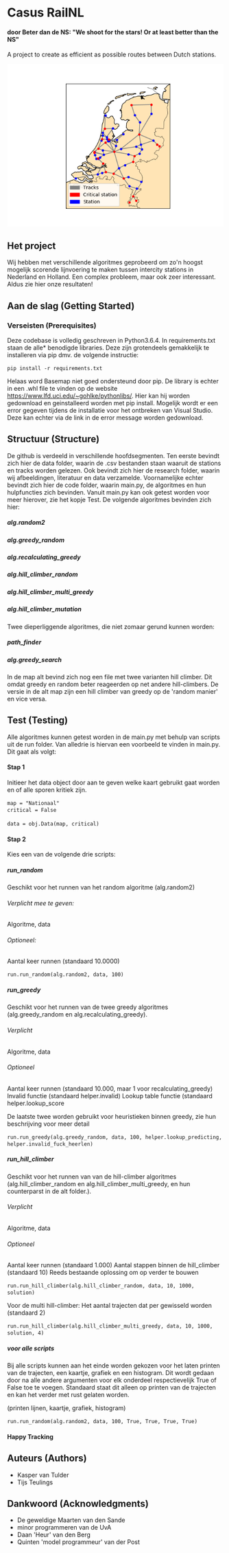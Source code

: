 # Casus RailNL
#### door Beter dan de NS: "We shoot for the stars! Or at least better than the NS"


A project to create as efficient as possible routes between Dutch stations. 

<img src="/research/images/map1.png" alt="Map"/>

## Het project
Wij hebben met verschillende algoritmes geprobeerd om zo'n hoogst mogelijk scorende lijnvoering te maken tussen intercity stations in Nederland en Holland. Een complex probleem, maar ook zeer interessant. Aldus zie hier onze resultaten!

## Aan de slag (Getting Started)
### Verseisten (Prerequisites)
Deze codebase is volledig geschreven in Python3.6.4. In requirements.txt staan de alle* benodigde libraries. Deze zijn grotendeels gemakkelijk te installeren via pip dmv. de volgende instructie:

```
pip install -r requirements.txt
```
Helaas word Basemap niet goed ondersteund door pip. De library is echter in een .whl file te vinden op de website https://www.lfd.uci.edu/~gohlke/pythonlibs/. Hier kan hij worden gedownload en geinstalleerd  worden met pip install. Mogelijk wordt er een error gegeven tijdens de installatie voor het ontbreken van Visual Studio. Deze kan echter via de link in de error message worden gedownload.

## Structuur (Structure)
De github is verdeeld in verschillende hoofdsegmenten. Ten eerste bevindt zich hier de data folder, waarin de .csv bestanden staan waaruit de stations en tracks worden gelezen. Ook bevindt zich hier de research folder, waarin wij afbeeldingen, literatuur en data verzamelde. Voornamelijke echter bevindt zich hier de code folder, waarin main.py, de algoritmes en hun hulpfuncties zich bevinden. Vanuit main.py kan ook getest worden voor meer hierover, zie het kopje Test. 
De volgende algoritmes bevinden zich hier:

##### alg.random2
##### alg.greedy_random
##### alg.recalculating_greedy
##### alg.hill_climber_random
##### alg.hill_climber_multi_greedy
##### alg.hill_climber_mutation

Twee dieperliggende algoritmes, die niet zomaar gerund kunnen worden:
##### path_finder
##### alg.greedy_search

In de map alt bevind zich nog een file met twee varianten hill climber. Dit omdat greedy en random beter reageerden op net andere hill-climbers. De versie in de alt map zijn een hill climber van greedy op de 'random manier' en vice versa.


## Test (Testing)
Alle algoritmes kunnen getest worden in de main.py met behulp van scripts uit de run folder. Van alledrie is hiervan een voorbeeld te vinden in main.py. Dit gaat als volgt:

#### Stap 1
Initieer het data object door aan te geven welke kaart gebruikt gaat worden en of alle sporen kritiek zijn.

```
map = "Nationaal"
critical = False

data = obj.Data(map, critical)
```
#### Stap 2
Kies een van de volgende drie scripts:

##### run_random
Geschikt voor het runnen van het random algoritme (alg.random2)
###### Verplicht mee te geven:
Algoritme, data
###### Optioneel:
Aantal keer runnen (standaard 10.0000)
```
run.run_random(alg.random2, data, 100)
```

##### run_greedy
Geschikt voor het runnen van de twee greedy algoritmes (alg.greedy_random en alg.recalculating_greedy). 
###### Verplicht
Algoritme, data
###### Optioneel
Aantal keer runnen (standaard 10.000, maar 1 voor recalculating_greedy)
Invalid functie (standaard helper.invalid)
Lookup table functie (standaard helper.lookup_score

De laatste twee worden gebruikt voor heuristieken binnen greedy, zie hun beschrijving voor meer detail
```
run.run_greedy(alg.greedy_random, data, 100, helper.lookup_predicting, helper.invalid_fuck_heerlen)
```

##### run_hill_climber
Geschikt voor het runnen van van de hill-climber algoritmes (alg.hill_climber_random en alg.hill_climber_multi_greedy, en hun counterparst in de alt folder.). 
###### Verplicht
Algoritme, data
###### Optioneel
Aantal keer runnen (standaard 1.000)
Aantal stappen binnen de hill_climber (standaard 10)
Reeds bestaande oplossing om op verder te bouwen
```
run.run_hill_climber(alg.hill_climber_random, data, 10, 1000, solution)
```
Voor de multi hill-climber:
Het aantal trajecten dat per gewisseld worden (standaard 2)
```
run.run_hill_climber(alg.hill_climber_multi_greedy, data, 10, 1000, solution, 4)
```
##### voor alle scripts
Bij alle scripts kunnen aan het einde worden gekozen voor het laten printen van de trajecten, een kaartje, grafiek en een histogram. Dit wordt gedaan door na alle andere argumenten voor elk onderdeel respectievelijk True of False toe te voegen. Standaard staat dit alleen op printen van de trajecten en kan het verder met rust gelaten worden.

(printen lijnen, kaartje, grafiek, histogram)

```
run.run_random(alg.random2, data, 100, True, True, True, True)
```
#### Happy Tracking

## Auteurs (Authors)
* Kasper van Tulder
* Tijs Teulings

## Dankwoord (Acknowledgments)
* De geweldige Maarten van den Sande
* minor programmeren van de UvA
* Daan 'Heur' van den Berg
* Quinten 'model programmeur' van der Post




